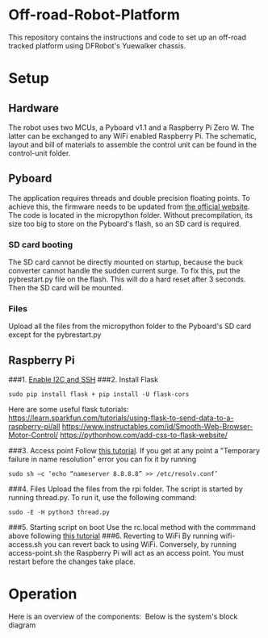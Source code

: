 # Off-road-Robot-Platform
This repository contains the instructions and code to set up an off-road tracked platform using DFRobot's Yuewalker chassis.
<img source="diagrams/func-pic.png">
# Setup
## Hardware
The robot uses two MCUs, a Pyboard v1.1 and a Raspberry Pi Zero W. The latter can be exchanged to any WiFi enabled Raspberry Pi.
The schematic, layout and bill of materials to assemble the control unit can be found in the control-unit folder.
## Pyboard
The application requires threads and double precision floating points. To achieve this, the firmware needs to be updated from [the official website](https://micropython.org/download/pybv1/).
The code is located in the micropython folder. Without precompilation, its size too big to store on the Pyboard's flash, so an SD card is required.
### SD card booting
The SD card cannot be directly mounted on startup, because the buck converter cannot handle the sudden current surge. To fix this, put the pybrestart.py file on the flash. This will do a hard reset after 3 seconds. Then the SD card will be mounted.
### Files
Upload all the files from the micropython folder to the Pyboard's SD card except for the pybrestart.py
## Raspberry Pi
###1. [Enable I2C and SSH](https://itsfoss.com/ssh-into-raspberry/)
###2. Install Flask
```
sudo pip install flask + pip install -U flask-cors
```
Here are some useful flask tutorials:
	https://learn.sparkfun.com/tutorials/using-flask-to-send-data-to-a-raspberry-pi/all
	https://www.instructables.com/id/Smooth-Web-Browser-Motor-Control/
	https://pythonhow.com/add-css-to-flask-website/

###3. Access point
Follow [this tutorial](https://www.raspberryconnect.com/projects/65-raspberrypi-hotspot-accesspoints/168-raspberry-pi-hotspot-access-point-dhcpcd-method).
If you get at any point a "Temporary failure in name resolution" error you can fix it by running
```
sudo sh –c ‘echo “nameserver 8.8.8.8” >> /etc/resolv.conf’
```
###4. Files
Upload the files from the rpi folder. The script is started by running thread.py. To run it, use the following command:
```
sudo -E -H python3 thread.py
```
###5. Starting script on boot
Use the rc.local method with the commmand above following [this tutorial](https://www.dexterindustries.com/howto/run-a-program-on-your-raspberry-pi-at-startup/)
###6. Reverting to WiFi
By running wifi-access.sh you can revert back to using WiFi. Conversely, by running access-point.sh the Raspberry Pi will act as an access point. You must restart before the changes take place.
# Operation
Here is an overview of the components:
<img source="diagrams/components.png">
Below is the system's block diagram
<img source="diagrams/system-block.png">

